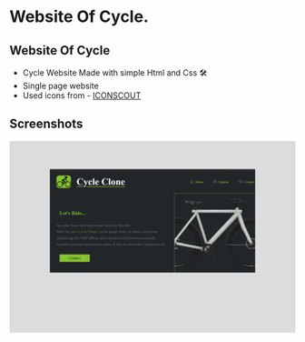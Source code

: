 
#  Website Of Cycle.

## Website Of Cycle

- Cycle Website Made with simple Html and Css 🛠
- Single page website
- Used icons from - [ICONSCOUT]("https://iconscout.com/")

## Screenshots

![Website Screenshot](./assets/Preview/preview.png)


